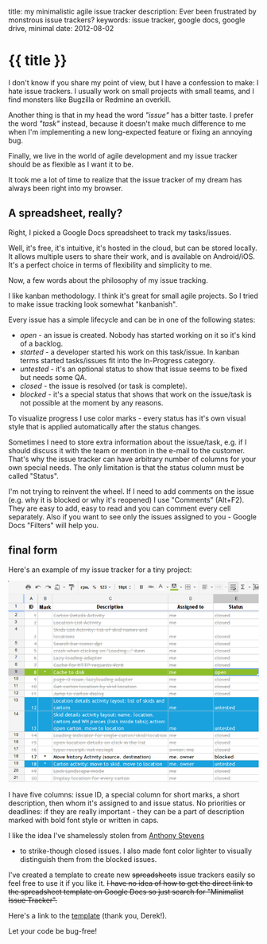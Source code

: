title: my minimalistic agile issue tracker
description: Ever been frustrated by monstrous issue trackers?
keywords: issue tracker, google docs, google drive, minimal
date: 2012-08-02

# {{ title }}

I don't know if you share my point of view, but I have a confession to make: I
hate issue trackers. I usually work on small projects with small teams, and I
find monsters like Bugzilla or Redmine an overkill.

Another thing is that in my head the word _"issue"_ has a bitter taste. I
prefer the word _"task"_ instead, because it doesn't make much difference to me
when I'm implementing a new long-expected feature or fixing an annoying bug.

Finally, we live in the world of agile development and my issue tracker should
be as flexible as I want it to be.

It took me a lot of time to realize that the issue tracker of my dream has
always been right into my browser.

A spreadsheet, really?
----------------------

Right, I picked a Google Docs spreadsheet to track my tasks/issues.

Well, it's free, it's intuitive, it's hosted in the cloud, but can be stored
locally.  It allows multiple users to share their work, and is available on
Android/iOS. It's a perfect choice in terms of flexibility and
simplicity to me.

Now, a few words about the philosophy of my issue tracking.

I like kanban methodology. I think it's great for small agile projects.  So I
tried to make issue tracking look somewhat "kanbanish".

Every issue has a simple lifecycle and can be in one of the following states:

* _open_ - an issue is created. Nobody has started working on it so it's kind
  of a backlog.
* _started_ - a developer started his work on this task/issue. In kanban terms 
  started tasks/issues fit into the In-Progress category.
* _untested_ - it's an optional status to show that issue seems to be fixed but needs
  some QA.
* _closed_ - the issue is resolved (or task is complete).
* _blocked_ - it's a special status that shows that work on the issue/task is not
  possible at the moment by any reasons.

To visualize progress I use color marks - every status has it's own visual
style that is applied automatically after the status changes.

Sometimes I need to store extra information about the issue/task, e.g. if I should
discuss it with the team or mention in the e-mail to the customer. That's why the
issue tracker can have arbitrary number of columns for your own special needs.
The only limitation is that the status column must be called "Status".

I'm not trying to reinvent the wheel. If I need to add comments on the issue
(e.g. why it is blocked or why it's reopened) I use "Comments" (Alt+F2). They
are easy to add, easy to read and you can comment every cell separately. Also
if you want to see only the issues assigned to you - Google Docs "Filters" will
help you.

final form
----------

Here's an example of my issue tracker for a tiny project:

![screenshot](/images/issue-tracker.png)

I have five columns: issue ID, a special column for short marks, a short
description, then whom it's assigned to and issue status. No priorities or
deadlines: if they are really important - they can be a part of description
marked with bold font style or written in caps.

I like the idea I've shamelessly stolen from [Anthony
Stevens](http://thepursuitofalife.com/minimalist-issue-tracking-for-remote-teams/)
- to strike-though closed issues. I also made font color lighter to visually
distinguish them from the blocked issues.

I've created a template to create new <del>spreadsheets</del> issue trackers
easily so feel free to use it if you like it. <del>I have no idea of how to get the
direct link to the spreadsheet template on Google Docs so just search for
"Minimalist Issue Tracker".</del>

Here's a link to the [template](https://drive.google.com/previewtemplate?id=0Ajtexa2TJWdcdElydTFsTHlYdXI0a1JfNmxvWmk5N2c&mode=public)
(thank you, Derek!).

Let your code be bug-free!



